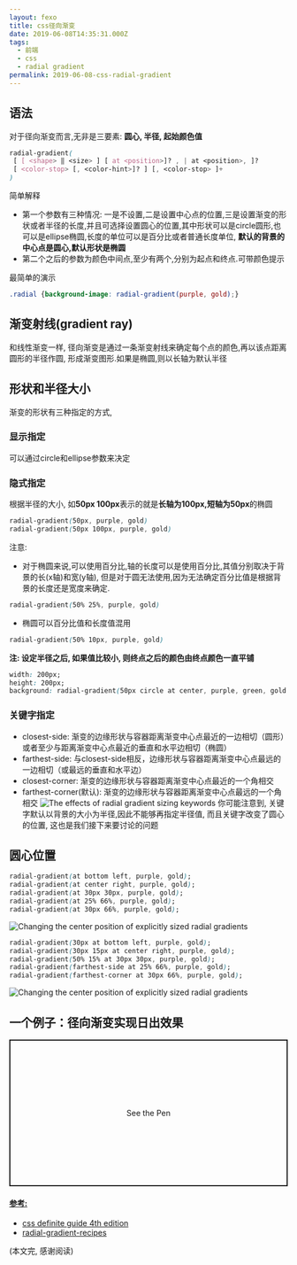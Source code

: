 ```yaml
---
layout: fexo
title: css径向渐变
date: 2019-06-08T14:35:31.000Z
tags:
  - 前端
  - css
  - radial gradient
permalink: 2019-06-08-css-radial-gradient
---
```


## 语法
对于径向渐变而言,无非是三要素: **圆心, 半径, 起始颜色值**
```css
radial-gradient(
 [ [ <shape> ‖ <size> ] [ at <position>]? , | at <position>, ]?
 [ <color-stop> [, <color-hint>]? ] [, <color-stop> ]+
)
```
简单解释
* 第一个参数有三种情况: 一是不设置,二是设置中心点的位置,三是设置渐变的形状或者半径的长度,并且可选择设置圆心的位置,其中形状可以是circle圆形,也可以是ellipse椭圆,长度的单位可以是百分比或者普通长度单位, **默认的背景的中心点是圆心,默认形状是椭圆**
* 第二个之后的参数为颜色中间点,至少有两个,分别为起点和终点.可带颜色提示

最简单的演示
```css
.radial {background-image: radial-gradient(purple, gold);}
```

## 渐变射线(gradient ray)
和线性渐变一样, 径向渐变是通过一条渐变射线来确定每个点的颜色,再以该点距离圆形的半径作圆, 形成渐变图形.如果是椭圆,则以长轴为默认半径

## 形状和半径大小
渐变的形状有三种指定的方式, 
### 显示指定
可以通过circle和ellipse参数来决定
### 隐式指定
根据半径的大小, 如**50px 100px**表示的就是**长轴为100px,短轴为50px**的椭圆
```css
radial-gradient(50px, purple, gold)
radial-gradient(50px 100px, purple, gold)
```
注意:
* 对于椭圆来说,可以使用百分比,轴的长度可以是使用百分比,其值分别取决于背景的长(x轴)和宽(y轴), 但是对于圆无法使用,因为无法确定百分比值是根据背景的长度还是宽度来确定.
```css
radial-gradient(50% 25%, purple, gold)
```
* 椭圆可以百分比值和长度值混用
```css
radial-gradient(50% 10px, purple, gold)
```
**注: 设定半径之后, 如果值比较小, 则终点之后的颜色由终点颜色一直平铺**
```css
width: 200px;
height: 200px;
background: radial-gradient(50px circle at center, purple, green, gold 80px)
```
### 关键字指定
* closest-side: 渐变的边缘形状与容器距离渐变中心点最近的一边相切（圆形）或者至少与距离渐变中心点最近的垂直和水平边相切（椭圆）
* farthest-side: 与closest-side相反，边缘形状与容器距离渐变中心点最远的一边相切（或最远的垂直和水平边）
* closest-corner: 渐变的边缘形状与容器距离渐变中心点最近的一个角相交
* farthest-corner(默认):  渐变的边缘形状与容器距离渐变中心点最远的一个角相交
![The effects of radial gradient sizing keywords](http://blog.chenxiaoyao.cn/image/2019-06-07-radial-gradient/The%20effects%20of%20radial%20gradient%20sizing%20keywords.png)
你可能注意到, 关键字默认以背景的大小为半径,因此不能够再指定半径值, 而且关键字改变了圆心的位置, 这也是我们接下来要讨论的问题
## 圆心位置

```css
radial-gradient(at bottom left, purple, gold);
radial-gradient(at center right, purple, gold);
radial-gradient(at 30px 30px, purple, gold);
radial-gradient(at 25% 66%, purple, gold);
radial-gradient(at 30px 66%, purple, gold);
```
![Changing the center position of explicitly sized radial gradients](http://blog.chenxiaoyao.cn/image/2019-06-07-radial-gradient/Changing%20the%20center%20position%20of%20radial%20gradients.png)

```css
radial-gradient(30px at bottom left, purple, gold);
radial-gradient(30px 15px at center right, purple, gold);
radial-gradient(50% 15% at 30px 30px, purple, gold);
radial-gradient(farthest-side at 25% 66%, purple, gold);
radial-gradient(farthest-corner at 30px 66%, purple, gold);
```
![Changing the center position of explicitly sized radial gradients](http://blog.chenxiaoyao.cn/image/2019-06-07-radial-gradient/Changing%20the%20center%20position%20of%20explicitly%20sized%20radial%20gradients.png)

## 一个例子：径向渐变实现日出效果

<p class="codepen" data-height="265" data-theme-id="0" data-default-tab="css,result" data-user="okra" data-slug-hash="nlsJL" style="height: 265px; box-sizing: border-box; display: flex; align-items: center; justify-content: center; border: 2px solid; margin: 1em 0; padding: 1em;" data-pen-title="CSS Sunset Sunrise">
  <span>See the Pen <a href="https://codepen.io/okra/pen/nlsJL">

#### 参考: 
* [css definite guide 4th edition](https://www.amazon.com/CSS-Definitive-Guide-Visual-Presentation/dp/1449393195)
* [radial-gradient-recipes](https://css-tricks.com/radial-gradient-recipes)
  
(本文完, 感谢阅读)

